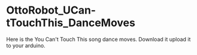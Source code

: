 # OttoRobot_UCan-tTouchThis_DanceMoves
Here is the You Can't Touch This song dance moves. Download it upload it to your arduino.
